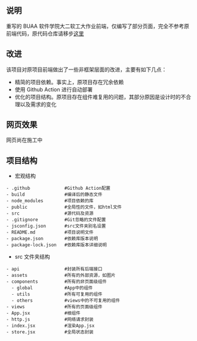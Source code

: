 ## 说明

重写的 BUAA 软件学院大二软工大作业前端，仅编写了部分页面，完全不参考原前端代码，原代码仓库请移步[这里](https://github.com/Withinlover/Hazelnut-Front)

## 改进

该项目对原项目前端做出了一些非框架层面的改进，主要有如下几点：

- 精简的项目依赖。事实上，原项目存在冗余依赖
- 使用 Github Action 进行自动部署
- 优化的项目结构。原项目存在组件难复用的问题，其部分原因是设计时的不合理以及需求的变化

## 网页效果

网页尚在施工中

## 项目结构

- 宏观结构

```plain
- .github             #Github Action配置
- build               #编译后的静态文件
- node_modules        #项目依赖的库
- public              #全局性的文件，如html文件
- src                 #源代码及资源
- .gitignore          #Git忽略的文件配置
- jsconfig.json       #src文件夹别名设置
- README.md           #项目说明文件
- package.json        #依赖库版本说明
- package-lock.json   #依赖库版本详细说明
```

- src 文件夹结构

```plain
- api                 #封装所有后端接口
- assets              #所有的外部资源，如图片
- components          #所有的非页面级组件
  - global            #App中的组件
  - utils             #所有可复用的组件
  - others            #views中的不可复用的组件
- views               #所有的页面级组件
- App.jsx             #根组件
- http.js             #网络请求封装
- index.jsx           #渲染App.jsx
- store.jsx           #全局状态封装
```
